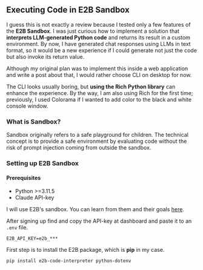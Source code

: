 ## Executing Code in E2B Sandbox 

I guess this is not exactly a review because I tested only a few features of the **E2B Sandbox**. I was just curious how to implement a solution that **interprets LLM-generated Python code** and returns its result in a custom environment. By now, I have generated chat responses using LLMs in text format, so it would be a new experience if I could generate not just the code but also invoke its return value.

Although my original plan was to implement this inside a web application and write a post about that, I would rather choose CLI on desktop for now.

The CLI looks usually boring, but **using the Rich Python library** can enhance the experience. By the way, I am also using Rich for the first time; previously, I used Colorama if I wanted to add color to the black and white console window.

### What is Sandbox?

Sandbox originally refers to a safe playground for children. The technical concept is to provide a safe environment by evaluating code without the risk of prompt injection coming from outside the sandbox.

### Setting up E2B Sandbox

#### Prerequisites
- Python >=3.11.5
- Claude API-key

I will use E2B's sandbox. You can learn from them and their goals [here](https://e2b.dev/).

After signing up find and copy the API-key at dashboard and paste it to an `.env` file.
```
E2B_API_KEY=e2b_***
```
First step is to install the E2B package, which is **pip** in my case.

```
pip install e2b-code-interpreter python-dotenv
```
